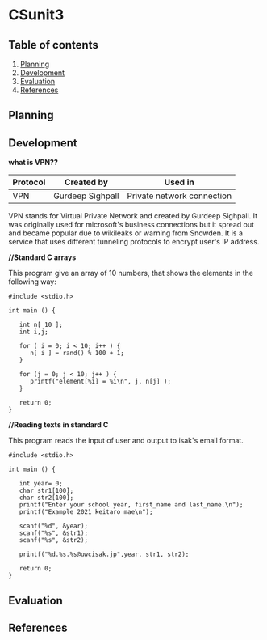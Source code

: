 # CSunit3

Table of contents
------
1. [Planning](#Planning)
1. [Development](#Development)
1. [Evaluation](#Evaluation)
1. [References](#References)

Planning
------

Development
------
**what is VPN??**

|Protocol|Created by      |Used in      |
|-|------------- |----------- |
|VPN| Gurdeep Sighpall| Private network connection|

VPN stands for Virtual Private Network and created by Gurdeep Sighpall. It was originally used for microsoft's business connections but it spread out and became popular due to wikileaks or warning from Snowden. It is a service that uses different tunneling protocols to encrypt user's IP address.

**//Standard C arrays**

This program give an array of 10 numbers, that shows the elements in the following way:
```
#include <stdio.h>
 
int main () {

   int n[ 10 ]; 
   int i,j;
        
   for ( i = 0; i < 10; i++ ) {
      n[ i ] = rand() % 100 + 1;
   }
   
   for (j = 0; j < 10; j++ ) {
      printf("element[%i] = %i\n", j, n[j] );
   }
 
   return 0;
}
```


**//Reading texts in standard C**

This program reads the input of user and output to isak's email format.
```
#include <stdio.h>
 
int main () {

   int year= 0;
   char str1[100];
   char str2[100];
   printf("Enter your school year, first_name and last_name.\n");
   printf("Example 2021 keitaro mae\n");

   scanf("%d", &year);
   scanf("%s", &str1);
   scanf("%s", &str2);

   printf("%d.%s.%s@uwcisak.jp",year, str1, str2);

   return 0;
}
```
Evaluation
------

References
------
